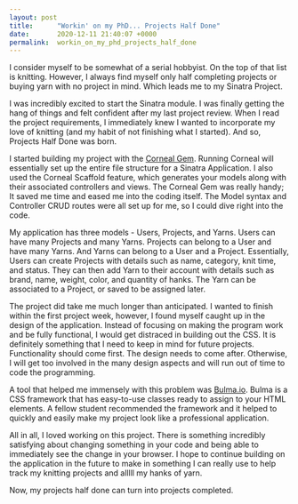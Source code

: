 ```yaml
---
layout: post
title:      "Workin' on my PhD... Projects Half Done"
date:       2020-12-11 21:40:07 +0000
permalink:  workin_on_my_phd_projects_half_done
---
```



I consider myself to be somewhat of a serial hobbyist. On the top of that list is knitting. However, I always find myself only half completing projects or buying yarn with no project in mind. Which leads me to my Sinatra Project. 

I was incredibly excited to start the Sinatra module. I was finally getting the hang of things and felt confident after my last project review. When I read the project requirements, I immediately knew I wanted to incorporate my love of knitting (and my habit of not finishing what I started). And so, Projects Half Done was born.

I started building my project with the [Corneal Gem](https://thebrianemory.github.io/corneal/). Running Corneal will essentially set up the entire file structure for a Sinatra Application. I also used the Corneal Scaffold feature, which generates your models along with their associated controllers and views. The Corneal Gem was really handy; It saved me time and eased me into the coding itself. The Model syntax and Controller CRUD routes were all set up for me, so I could dive right into the code.

My application has three models - Users, Projects, and Yarns. Users can have many Projects and many Yarns. Projects can belong to a User and have many Yarns. And Yarns can belong to a User and a Project. Essentially, Users can create Projects with details such as name, category, knit time, and status. They can then add Yarn to their account with details such as brand, name, weight, color, and quantity of hanks. The Yarn can be associated to a Project, or saved to be assigned later. 

The project did take me much longer than anticipated. I wanted to finish within the first project week, however, I found myself caught up in the design of the application. Instead of focusing on making the program work and be fully functional, I would get distraced in building out the CSS. It is definitely something that I need to keep in mind for future projects. Functionality should come first. The design needs to come after. Otherwise, I will get too involved in the many design aspects and will run out of time to code the programming. 

A tool that helped me immensely with this problem was [Bulma.io](https://bulma.io/). Bulma is a CSS framework that has easy-to-use classes ready to assign to your HTML elements. A fellow student recommended the framework and it helped to quickly and easily make my project look like a professional application. 

All in all, I loved working on this project. There is something incredibly satisfying about changing something in your code and being able to immediately see the change in your browser. I hope to continue building on the application in the future to make in something I can really use to help track my knitting projects and alllll my hanks of yarn. 

Now, my projects half done can turn into projects completed.






